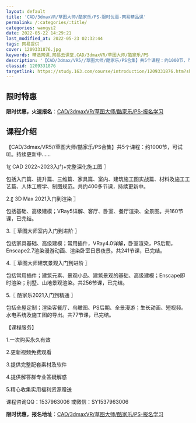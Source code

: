 ```yaml
---
layout: default
title: 'CAD/3dmaxVR/草图大师/酷家乐/PS-限时优惠-网易精品课'
permalink: /:categories/:title/
categories: wangyi2
date: 2022-05-22 14:29:21
last_modified_at: 2022-05-23 02:32:44
tags: 网易提供
cover: 1209331876.jpg
keywords: 精选网课,网易云课堂,CAD/3dmaxVR/草图大师/酷家乐/PS
description: '【CAD/3dmax/VR5//草图大师/酷家乐/PS合集】共5个课程：约1000节，可试听。持续更新中……1〖CAD2'
classid: 1209331876
targetlink: https://study.163.com/course/introduction/1209331876.htm?share=1&shareId=1025206652&utm_campaign=share&utm_medium=iphoneShare&utm_source=&utm_u=1025206652
---
```


## 限时特惠

**限时优惠，火速报名**：[CAD/3dmaxVR/草图大师/酷家乐/PS-报名学习](https://study.163.com/course/introduction/1209331876.htm?share=1&shareId=1025206652&utm_campaign=share&utm_medium=iphoneShare&utm_source=&utm_u=1025206652)

## 课程介绍

【CAD/3dmax/VR5//草图大师/酷家乐/PS合集】共5个课程：约1000节，可试听。持续更新中……

1〖 CAD 2022~2023入门+完整深化施工图 〗

包括入门篇、提升篇、三维篇、家具篇、室内、建筑施工图实战篇、材料及施工工艺篇、人体工程学、制图规范。共约400多节课，持续更新中。



2.〖 3D Max 2021入门到渲染 〗 

包括基础、高级建模；VRay5详解、客厅、卧室、餐厅渲染、全景图。共160节课，已完结。



3.〖 草图大师室内入门到进阶 〗

包括家具基础、高级建模；常用插件，VRay4.0详解，卧室渲染，PS后期，Enscape2.7渲染漫游动画、渲染卧室日景夜景。共241节课，已完结。



4.〖 草图大师建筑景观入门到进阶 〗

包括常用插件；建筑元素、景观小品、建筑景观的基础、高级建模；Enscape即时渲染；别墅、山地景观渲染。共256节课，已完结。



5.〖 酷家乐2021入门到精通 〗

包括全屋定制；渲染客餐厅、鸟瞰图、PS后期、全景漫游；生长动画、短视频。水电系统及施工图的导出。共77节课，已完结。



【课程服务】

1.一次购买永久有效

2.更新视频免费观看

3.提供完整配套素材及软件

4.提供解答群专业答疑解惑

5.精心收集实用福利资源赠送



课程咨询QQ：1537963006 或微信：SY1537963006

**限时优惠，报名地址**：[CAD/3dmaxVR/草图大师/酷家乐/PS-报名学习](https://study.163.com/course/introduction/1209331876.htm?share=1&shareId=1025206652&utm_campaign=share&utm_medium=iphoneShare&utm_source=&utm_u=1025206652)

